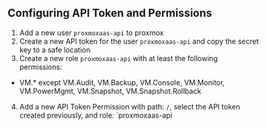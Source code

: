 ## Configuring API Token and Permissions

1. Add a new user `proxmoxaas-api` to proxmox
2. Create a new API token for the user `proxmoxaas-api` and copy the secret key to a safe location
3. Create a new role `proxmoxaas-api` with at least the following permissions: 
- VM.* except VM.Audit, VM.Backup, VM.Console, VM.Monitor, VM.PowerMgmt, VM.Snapshot, VM.Snapshot.Rollback
4. Add a new API Token Permission with path: `/`, select the API token created previously, and role: `proxmoxaas-api
